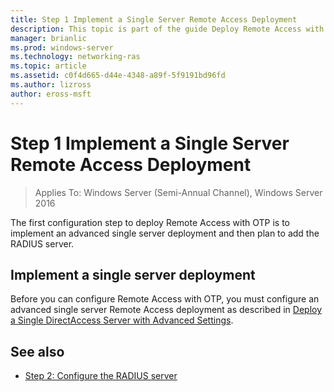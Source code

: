 ```yaml
---
title: Step 1 Implement a Single Server Remote Access Deployment
description: This topic is part of the guide Deploy Remote Access with OTP Authentication in Windows Server 2016.
manager: brianlic
ms.prod: windows-server
ms.technology: networking-ras
ms.topic: article
ms.assetid: c0f4d665-d44e-4348-a89f-5f9191bd96fd
ms.author: lizross
author: eross-msft
---
```

# Step 1 Implement a Single Server Remote Access Deployment

>Applies To: Windows Server (Semi-Annual Channel), Windows Server 2016

The first configuration step to deploy Remote Access with OTP is to implement an advanced single server deployment and then plan to add the RADIUS server.  
  
## Implement a single server deployment  
Before you can configure Remote Access with OTP, you must configure an advanced single server Remote Access deployment as described in [Deploy a Single DirectAccess Server with Advanced Settings](https://technet.microsoft.com/windows-server-docs/networking/remote-access/directaccess/single-server-advanced/deploy-a-single-directaccess-server-with-advanced-settings).  
  
## <a name="BKMK_Links"></a>See also  
  
-   [Step 2: Configure the RADIUS server](Step-2-Configure-the-RADIUS-Server.md)  
  


